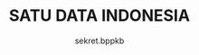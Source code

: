 ---
author: sekret.bppkb
title: "SATU DATA INDONESIA"
thumbnail: /Aplikasi-Data-Kalbar/thumbnails/satudata.png
eurl: https://satudata.kalbarprov.go.id/
---